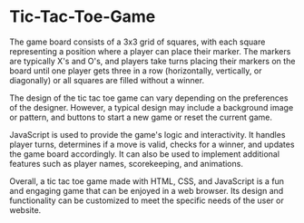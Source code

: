 # Tic-Tac-Toe-Game






The game board consists of a 3x3 grid of squares, with each square representing a position where a player can place their marker. The markers are typically X's and O's, and players take turns placing their markers on the board until one player gets three in a row (horizontally, vertically, or diagonally) or all squares are filled without a winner.

The design of the tic tac toe game can vary depending on the preferences of the designer. However, a typical design may include a background image or pattern, and buttons to start a new game or reset the current game.

JavaScript is used to provide the game's logic and interactivity. It handles player turns, determines if a move is valid, checks for a winner, and updates the game board accordingly. It can also be used to implement additional features such as player names, scorekeeping, and animations.

Overall, a tic tac toe game made with HTML, CSS, and JavaScript is a fun and engaging game that can be enjoyed in a web browser. Its design and functionality can be customized to meet the specific needs of the user or website.
